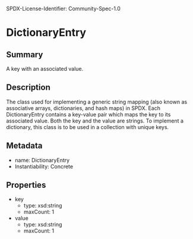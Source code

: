 SPDX-License-Identifier: Community-Spec-1.0

# DictionaryEntry

## Summary

A key with an associated value.

## Description

The class used for implementing a generic string mapping (also known as associative arrays, dictionaries, and hash maps) in SPDX.  Each DictionaryEntry contains a key-value pair which maps the key to its associated value.  Both the key and the value are strings.  To implement a dictionary, this class is to be used in a collection with unique keys.

## Metadata

- name: DictionaryEntry
- Instantiability: Concrete

## Properties

- key
  - type: xsd:string
  - maxCount: 1
- value
  - type: xsd:string
  - maxCount: 1

